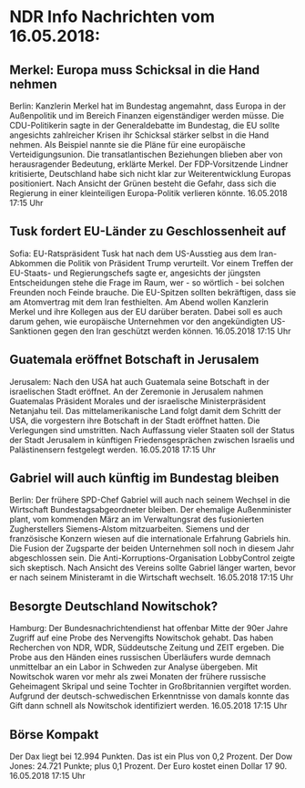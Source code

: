 # NDR Info Nachrichten vom 16.05.2018:


## Merkel: Europa muss Schicksal in die Hand nehmen
Berlin: Kanzlerin Merkel hat im Bundestag angemahnt, dass Europa in der Außenpolitik und im Bereich Finanzen eigenständiger werden müsse. Die CDU-Politikerin sagte in der Generaldebatte im Bundestag, die EU sollte angesichts zahlreicher Krisen ihr Schicksal stärker selbst in die Hand nehmen. Als Beispiel nannte sie die Pläne für eine europäische Verteidigungsunion. Die transatlantischen Beziehungen blieben aber von herausragender Bedeutung, erklärte Merkel. Der FDP-Vorsitzende Lindner kritisierte, Deutschland habe sich nicht klar zur Weiterentwicklung Europas positioniert. Nach Ansicht der Grünen besteht die Gefahr, dass sich die Regierung in einer kleinteiligen Europa-Politik verlieren könnte. 16.05.2018 17:15 Uhr 

## Tusk fordert EU-Länder zu Geschlossenheit auf
Sofia:		EU-Ratspräsident Tusk hat nach dem US-Ausstieg aus dem Iran-Abkommen die Politik von Präsident Trump verurteilt. Vor einem Treffen der EU-Staats- und Regierungschefs sagte er, angesichts der jüngsten Entscheidungen stehe die Frage im Raum, wer - so wörtlich - bei solchen Freunden noch Feinde brauche. Die EU-Spitzen sollten bekräftigen, dass sie am Atomvertrag mit dem Iran festhielten. Am Abend wollen Kanzlerin Merkel und ihre Kollegen aus der EU darüber beraten. Dabei soll es auch darum gehen, wie europäische Unternehmen vor den angekündigten US-Sanktionen gegen den Iran geschützt werden können. 16.05.2018 17:15 Uhr 

## Guatemala eröffnet Botschaft in Jerusalem
Jerusalem: Nach den USA hat auch Guatemala seine Botschaft in der israelischen Stadt eröffnet. An der Zeremonie in Jerusalem nahmen Guatemalas Präsident Morales und der israelische Ministerpräsident Netanjahu teil. Das mittelamerikanische Land folgt damit dem Schritt der USA, die vorgestern ihre Botschaft in der Stadt eröffnet hatten. Die Verlegungen sind umstritten. Nach Auffassung vieler Staaten soll der Status der Stadt Jerusalem in künftigen Friedensgesprächen zwischen Israelis und Palästinensern festgelegt werden. 16.05.2018 17:15 Uhr 

## Gabriel will auch künftig im Bundestag bleiben
Berlin: Der frühere SPD-Chef Gabriel will auch nach seinem Wechsel in die Wirtschaft Bundestagsabgeordneter bleiben. Der ehemalige Außenminister plant, vom kommenden März an im Verwaltungsrat des fusionierten Zugherstellers Siemens-Alstom mitzuarbeiten. Siemens und der französische Konzern wiesen auf die internationale Erfahrung Gabriels hin. Die Fusion der Zugsparte der beiden Unternehmen soll noch in diesem Jahr abgeschlossen sein. Die Anti-Korruptions-Organisation LobbyControl zeigte sich skeptisch. Nach Ansicht des Vereins sollte Gabriel länger warten, bevor er nach seinem Ministeramt in die Wirtschaft wechselt. 16.05.2018 17:15 Uhr 

## Besorgte Deutschland Nowitschok?
Hamburg: Der Bundesnachrichtendienst hat offenbar Mitte der 90er Jahre Zugriff auf eine Probe des Nervengifts Nowitschok gehabt. Das haben Recherchen von NDR, WDR, Süddeutsche Zeitung und ZEIT ergeben. Die Probe aus den Händen eines russischen Überläufers wurde demnach unmittelbar an ein Labor in Schweden zur Analyse übergeben. Mit Nowitschok waren vor mehr als zwei Monaten der frühere russische Geheimagent Skripal und seine Tochter in Großbritannien vergiftet worden. Aufgrund der deutsch-schwedischen Erkenntnisse von damals konnte das Gift dann schnell als Nowitschok identifiziert werden. 16.05.2018 17:15 Uhr 

## Börse Kompakt
Der Dax liegt bei 12.994 Punkten. Das ist ein Plus von 0,2  Prozent. Der Dow Jones: 24.721 Punkte; plus 0,1 Prozent. Der Euro kostet einen Dollar 17 90. 16.05.2018 17:15 Uhr 
